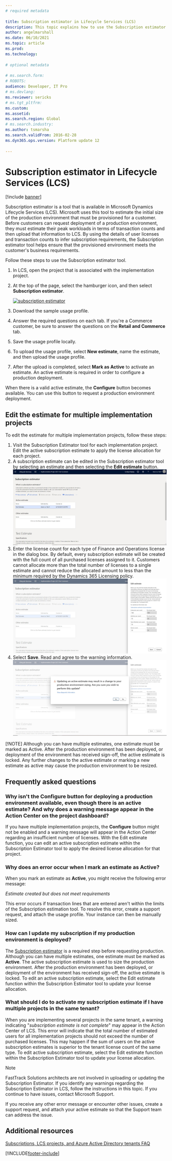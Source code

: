 ```yaml
---
# required metadata

title: Subscription estimator in Lifecycle Services (LCS)
description: This topic explains how to use the Subscription estimator tool that is available in Lifecycle Services (LCS).
author: angelmarshall
ms.date: 06/10/2021
ms.topic: article
ms.prod: 
ms.technology: 

# optional metadata

# ms.search.form: 
# ROBOTS: 
audience: Developer, IT Pro
# ms.devlang: 
ms.reviewer: sericks
# ms.tgt_pltfrm: 
ms.custom: 
ms.assetid: 
ms.search.region: Global
# ms.search.industry: 
ms.author: tsmarsha
ms.search.validFrom: 2016-02-28
ms.dyn365.ops.version: Platform update 12

---
```

# Subscription estimator in Lifecycle Services (LCS)

[!include [banner](../includes/banner.md)]

Subscription estimator is a tool that is available in Microsoft Dynamics Lifecycle Services (LCS). Microsoft uses this tool to estimate the initial size of the production environment that must be provisioned for a customer. Before customers can request deployment of a production environment, they must estimate their peak workloads in terms of transaction counts and then upload that information to LCS. By using the details of user licenses and transaction counts to infer subscription requirements, the Subscription estimator tool helps ensure that the provisioned environment meets the customer's business requirements.

Follow these steps to use the Subscription estimator tool.

1. In LCS, open the project that is associated with the implementation project.
2. At the top of the page, select the hamburger icon, and then select **Subscription estimator**.

    [![subscription estimator](./media/subscription_estimator_01.png)](./media/subscription_estimator_01.png)

3. Download the sample usage profile.
4. Answer the required questions on each tab. If you're a Commerce customer, be sure to answer the questions on the **Retail and Commerce** tab.
5. Save the usage profile locally.
6. To upload the usage profile, select **New estimate**, name the estimate, and then upload the usage profile.
7. After the upload is completed, select **Mark as Active** to activate an estimate. An active estimate is required in order to configure a production deployment.

When there is a valid active estimate, the **Configure** button becomes available. You can use this button to request a production environment deployment.

## Edit the estimate for multiple implementation projects
To edit the estimate for multiple implementation projects, follow these steps:

1.	Visit the Subscription Estimator tool for each implementation project. Edit the active subscription estimate to apply the license allocation for each project.
2.	A subscription estimate can be edited in the Subscription estimator tool by selecting an estimate and then selecting the **Edit estimate** button. 
    [![Subscription estimator edit button](./media/SubscriptionEstimatorWithEdit.jpg)](./media/SubscriptionEstimatorWithEdit.jpg)
3.	Enter the license count for each type of Finance and Operations license in the dialog box. By default, every subscription estimate will be created with the full count of all purchased licenses assigned to it. Customers cannot allocate more than the total number of licenses to a single estimate and cannot reduce the allocated amount to less than the minimum required by the Dynamics 365 Licensing policy.
    [![Subscription estimator edit dialog](./media/SubscriptionEstimatorEditDialog.jpg)](./media/SubscriptionEstimatorEditDialog.jpg)
4.	Select **Save**. Read and agree to the warning information.  
    [![Subscription estimator active edit warning](./media/SubscriptionEstimatorEditDialogWarning.jpg)](./media/SubscriptionEstimatorEditDialogWarning.jpg)

[!NOTE] Although you can have multiple estimates, one estimate must be marked as Active. After the production environment has been deployed, or deployment of the environment has received sign-off, the active estimate is locked. Any further changes to the active estimate or marking a new estimate as active may cause the production environment to be resized.

## Frequently asked questions

### Why isn't the **Configure** button for deploying a production environment available, even though there is an active estimate? And why does a warning message appear in the Action Center on the project dashboard?

If you have multiple implementation projects, the **Configure** button might not be enabled and a warning message will appear in the Action Center regarding an insufficient number of licenses. With the Edit estimate function, you can  edit an active subscription estimate within the Subscription Estimator tool to apply the desired license allocation for that project.

### Why does an error occur when I mark an estimate as **Active**?

When you mark an estimate as **Active**, you might receive the following error message:

*Estimate created but does not meet requirements*

This error occurs if transaction lines that are entered aren't within the limits of the Subscription estimation tool. To resolve this error, create a support request, and attach the usage profile. Your instance can then be manually sized.

### How can I update my subscription if my production environment is deployed?

The [Subscription estimator](subscription-estimator.md) is a required step before requesting production. Although you can have multiple estimates, one estimate must be marked as  **Active**. The active subscription estimate is used to size the production environment. After the production environment has been deployed, or deployment of the environment has received sign-off, the active estimate is locked. To edit an active subscription estimate, select the Edit estimate function within the Subscription Estimator tool to update your license allocation.

### What should I do to activate my subscription estimate if I have multiple projects in the same tenant?

When you are implementing several projects in the same tenant, a warning indicating "*subscription estimate is not complete*" may appear in the Action Center of LCS. This error will indicate that the total number of estimated users for all implementation projects should not exceed the number of purchased licenses. This may happen if the sum of users on the active subscription estimates is superior to the tenant license count of the same type. To edit active subscription estimate, select the Edit estimate function within the Subscription Estimator tool to update your license allocation.

> [!NOTE]
> FastTrack Solutions architects are not involved in uploading or updating the Subscription Estimator. If you identify any warnings regarding the Subscription Estimator in LCS, follow the instructions in this topic. If you continue to have issues, contact Microsoft Support.

If you receive any other error message or encounter other issues, create a support request, and attach your active estimate so that the Support team can address the issue.

## Additional resources

[Subscriptions, LCS projects, and Azure Active Directory tenants FAQ](../../fin-ops/get-started/subscription-overview.md)

[!INCLUDE[footer-include](../../../includes/footer-banner.md)]
